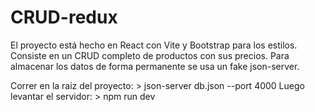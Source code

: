 # CRUD-redux

El proyecto está hecho en React con Vite y Bootstrap para los estilos. Consiste en un CRUD completo de productos con sus precios. Para almacenar los datos de forma permanente se usa un fake json-server. 

Correr en la raiz del proyecto: > json-server db.json --port 4000 
Luego levantar el servidor: > npm run dev
